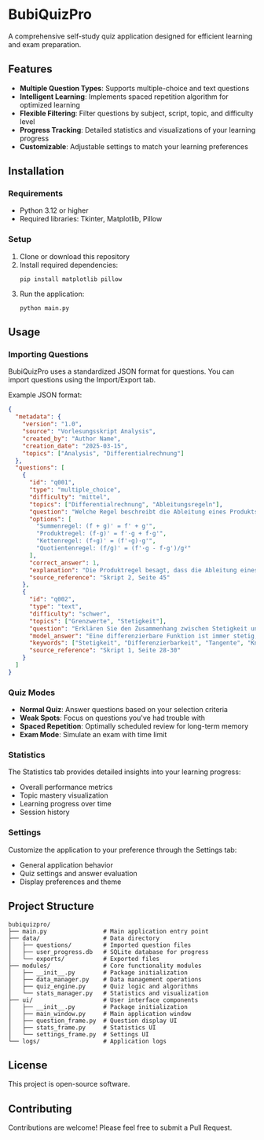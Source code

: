 # BubiQuizPro

A comprehensive self-study quiz application designed for efficient learning and exam preparation.

## Features

- **Multiple Question Types**: Supports multiple-choice and text questions
- **Intelligent Learning**: Implements spaced repetition algorithm for optimized learning
- **Flexible Filtering**: Filter questions by subject, script, topic, and difficulty level
- **Progress Tracking**: Detailed statistics and visualizations of your learning progress
- **Customizable**: Adjustable settings to match your learning preferences

## Installation

### Requirements

- Python 3.12 or higher
- Required libraries: Tkinter, Matplotlib, Pillow

### Setup

1. Clone or download this repository
2. Install required dependencies:
   ```
   pip install matplotlib pillow
   ```
3. Run the application:
   ```
   python main.py
   ```

## Usage

### Importing Questions

BubiQuizPro uses a standardized JSON format for questions. You can import questions using the Import/Export tab.

Example JSON format:

```json
{
  "metadata": {
    "version": "1.0",
    "source": "Vorlesungsskript Analysis",
    "created_by": "Author Name",
    "creation_date": "2025-03-15",
    "topics": ["Analysis", "Differentialrechnung"]
  },
  "questions": [
    {
      "id": "q001",
      "type": "multiple_choice",
      "difficulty": "mittel",
      "topics": ["Differentialrechnung", "Ableitungsregeln"],
      "question": "Welche Regel beschreibt die Ableitung eines Produkts zweier Funktionen?",
      "options": [
        "Summenregel: (f + g)' = f' + g'",
        "Produktregel: (f·g)' = f'·g + f·g'",
        "Kettenregel: (f∘g)' = (f'∘g)·g'",
        "Quotientenregel: (f/g)' = (f'·g - f·g')/g²"
      ],
      "correct_answer": 1,
      "explanation": "Die Produktregel besagt, dass die Ableitung eines Produkts zweier Funktionen gleich der Summe aus dem Produkt der Ableitung der ersten Funktion mit der zweiten Funktion und dem Produkt der ersten Funktion mit der Ableitung der zweiten Funktion ist.",
      "source_reference": "Skript 2, Seite 45"
    },
    {
      "id": "q002",
      "type": "text",
      "difficulty": "schwer",
      "topics": ["Grenzwerte", "Stetigkeit"],
      "question": "Erklären Sie den Zusammenhang zwischen Stetigkeit und Differenzierbarkeit einer Funktion.",
      "model_answer": "Eine differenzierbare Funktion ist immer stetig, aber eine stetige Funktion muss nicht differenzierbar sein. Differenzierbarkeit in einem Punkt bedeutet, dass die Funktion dort eine eindeutige Tangente besitzt, was automatisch Stetigkeit impliziert. Ein Gegenbeispiel ist die Betragsfunktion f(x)=|x| bei x=0, die stetig, aber nicht differenzierbar ist, da sie dort einen Knick aufweist.",
      "keywords": ["Stetigkeit", "Differenzierbarkeit", "Tangente", "Knick", "Betragsfunktion"],
      "source_reference": "Skript 1, Seite 28-30"
    }
  ]
}
```

### Quiz Modes

- **Normal Quiz**: Answer questions based on your selection criteria
- **Weak Spots**: Focus on questions you've had trouble with
- **Spaced Repetition**: Optimally scheduled review for long-term memory
- **Exam Mode**: Simulate an exam with time limit

### Statistics

The Statistics tab provides detailed insights into your learning progress:
- Overall performance metrics
- Topic mastery visualization
- Learning progress over time
- Session history

### Settings

Customize the application to your preference through the Settings tab:
- General application behavior
- Quiz settings and answer evaluation
- Display preferences and theme

## Project Structure

```
bubiquizpro/
├── main.py                # Main application entry point
├── data/                  # Data directory
│   ├── questions/         # Imported question files
│   ├── user_progress.db   # SQLite database for progress
│   └── exports/           # Exported files
├── modules/               # Core functionality modules
│   ├── __init__.py        # Package initialization
│   ├── data_manager.py    # Data management operations
│   ├── quiz_engine.py     # Quiz logic and algorithms
│   └── stats_manager.py   # Statistics and visualization
├── ui/                    # User interface components
│   ├── __init__.py        # Package initialization
│   ├── main_window.py     # Main application window
│   ├── question_frame.py  # Question display UI
│   ├── stats_frame.py     # Statistics UI
│   └── settings_frame.py  # Settings UI
└── logs/                  # Application logs
```

## License

This project is open-source software.

## Contributing

Contributions are welcome! Please feel free to submit a Pull Request.